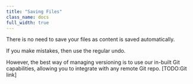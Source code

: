 ```yaml
---
title: "Saving Files"
class_name: docs
full_width: true
---
```


There is no need to save your files as content is saved automatically.

If you make mistakes, then use the regular undo.

However, the best way of managing versioning is to use our in-built Git capabilities, allowing you to integrate with any remote Git repo.
[TODO:Git link]

